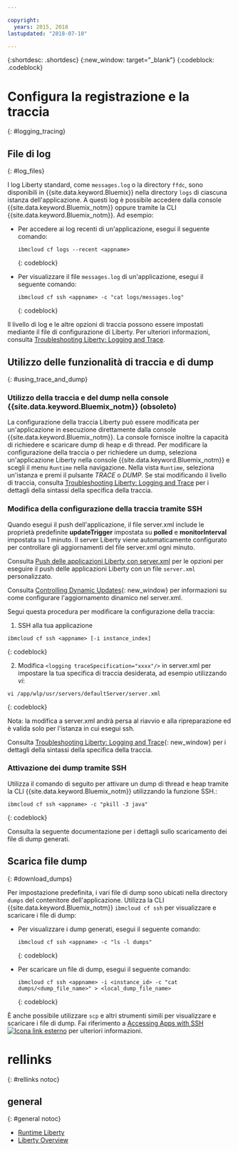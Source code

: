 ```yaml
---

copyright:
  years: 2015, 2018
lastupdated: "2018-07-10"

---
```


{:shortdesc: .shortdesc}
{:new_window: target="_blank"}
{:codeblock: .codeblock}

# Configura la registrazione e la traccia
{: #logging_tracing}

## File di log
{: #log_files}

I log Liberty standard, come `messages.log` o la directory `ffdc`, sono disponibili in {{site.data.keyword.Bluemix}} nella directory `logs` di ciascuna istanza dell'applicazione. A questi log è possibile accedere dalla console {{site.data.keyword.Bluemix_notm}} oppure tramite la CLI {{site.data.keyword.Bluemix_notm}}. Ad esempio:

* Per accedere ai log recenti di un'applicazione, esegui il seguente comando:

  ```
  ibmcloud cf logs --recent <appname>
  ```
  {: codeblock}


* Per visualizzare il file `messages.log` di un'applicazione, esegui il seguente comando:

  ```
  ibmcloud cf ssh <appname> -c "cat logs/messages.log"
  ```
  {: codeblock}

Il livello di log
e le altre opzioni di traccia possono essere impostati mediante il file di configurazione di Liberty. Per ulteriori informazioni, consulta [Troubleshooting Liberty: Logging and Trace](http://www.ibm.com/support/knowledgecenter/SSEQTP_liberty/com.ibm.websphere.wlp.doc/ae/rwlp_logging.html).

## Utilizzo delle funzionalità di traccia e di dump
{: #using_trace_and_dump}

### Utilizzo della traccia e del dump nella console {{site.data.keyword.Bluemix_notm}} (obsoleto)

La configurazione della traccia Liberty può essere modificata per un'applicazione in esecuzione direttamente dalla console {{site.data.keyword.Bluemix_notm}}. La console fornisce inoltre la capacità di richiedere e scaricare dump di heap e di thread. Per modificare la configurazione della traccia o per richiedere un dump, seleziona un'applicazione Liberty nella console {{site.data.keyword.Bluemix_notm}} e scegli il menu `Runtime` nella navigazione. Nella vista `Runtime`, seleziona un'istanza e premi il pulsante *TRACE* o *DUMP*. Se stai modificando il livello di traccia, consulta [Troubleshooting Liberty: Logging and Trace](http://www.ibm.com/support/knowledgecenter/SSEQTP_liberty/com.ibm.websphere.wlp.doc/ae/rwlp_logging.html) per i dettagli della sintassi della specifica della traccia.

### Modifica della configurazione della traccia tramite SSH

Quando esegui il push dell'applicazione, il file server.xml include le proprietà predefinite **updateTrigger** impostata su **polled** e **monitorInterval** impostata su 1 minuto. Il server Liberty viene automaticamente configurato per controllare gli aggiornamenti del file server.xml ogni minuto.

Consulta [Push delle applicazioni Liberty con server.xml](https://console.ng.bluemix.net/docs/runtimes/liberty/optionsForPushing.html#options_for_pushing) per le opzioni per eseguire il push delle applicazioni Liberty con un file `server.xml` personalizzato.

Consulta [Controlling Dynamic Updates](https://www.ibm.com/support/knowledgecenter/SSEQTP_liberty/com.ibm.websphere.wlp.doc/ae/twlp_setup_dyn_upd.html){: new_window} per informazioni su come configurare l'aggiornamento dinamico nel server.xml.

Segui questa procedura per modificare la configurazione della traccia:

1. SSH alla tua applicazione

  ```
 ibmcloud cf ssh <appname> [-i instance_index]
  ```
  {: codeblock}

2. Modifica `<logging traceSpecification="xxxx"/>` in server.xml per impostare la tua specifica di traccia desiderata, ad esempio utilizzando *vi*:

  ```
vi /app/wlp/usr/servers/defaultServer/server.xml
  ```
  {: codeblock}

Nota: la modifica a server.xml andrà persa al riavvio e alla ripreparazione ed è valida solo per l'istanza in cui esegui ssh.

Consulta [Troubleshooting Liberty: Logging and Trace](http://www.ibm.com/support/knowledgecenter/SSEQTP_liberty/com.ibm.websphere.wlp.doc/ae/rwlp_logging.html){: new_window} per i dettagli della sintassi della specifica della traccia.

### Attivazione dei dump tramite SSH

Utilizza il comando di seguito per attivare un dump di thread e heap tramite la CLI {{site.data.keyword.Bluemix_notm}} utilizzando la funzione SSH.:

  ```
 ibmcloud cf ssh <appname> -c "pkill -3 java"
  ```
  {: codeblock}

Consulta la seguente documentazione per i dettagli sullo scaricamento dei file di dump generati.

## Scarica file dump
{: #download_dumps}

Per impostazione predefinita, i vari file di dump sono ubicati nella directory `dumps` del contenitore dell'applicazione. Utilizza la CLI {{site.data.keyword.Bluemix_notm}} `ibmcloud cf ssh` per visualizzare e scaricare i file di dump:

* Per visualizzare i dump generati, esegui il seguente comando:

  ```
  ibmcloud cf ssh <appname> -c "ls -l dumps"
  ```
  {: codeblock}

* Per scaricare un file di dump, esegui il seguente comando:

  ```
  ibmcloud cf ssh <appname> -i <instance_id> -c "cat dumps/<dump_file_name>" > <local_dump_file_name>
  ```
  {: codeblock}

È anche possibile utilizzare `scp` e altri strumenti simili per visualizzare e scaricare i file di dump. Fai riferimento a [Accessing Apps with SSH  ![Icona link esterno](../../icons/launch-glyph.svg "Icona link esterno")](https://docs.cloudfoundry.org/devguide/deploy-apps/ssh-apps.html) per ulteriori informazioni.

# rellinks
{: #rellinks notoc}
## general
{: #general notoc}
* [Runtime Liberty](index.html)
* [Liberty Overview](https://www.ibm.com/support/knowledgecenter/SSEQTP_liberty/com.ibm.websphere.wlp.doc/ae/cwlp_about.html)
